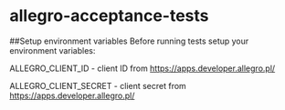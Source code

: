 # allegro-acceptance-tests

##Setup environment variables
Before running tests setup your environment variables:

ALLEGRO_CLIENT_ID - client ID from https://apps.developer.allegro.pl/

ALLEGRO_CLIENT_SECRET - client secret from https://apps.developer.allegro.pl/